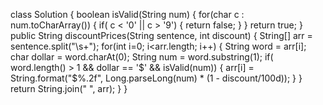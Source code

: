 class Solution {
boolean isValid(String num) {
for(char c : num.toCharArray()) {
if( c < '0' || c > '9') {
return false;
}
}
return true;
}
public String discountPrices(String sentence, int discount) {
String[] arr = sentence.split("\\s+");
for(int i=0; i<arr.length; i++) {
String word = arr[i];
char dollar = word.charAt(0);
String num = word.substring(1);
if( word.length() > 1 && dollar == '$' && isValid(num)) {
arr[i] = String.format("$%.2f", Long.parseLong(num) * (1 - discount/100d));
}
}
return String.join(" ", arr);
}
}
​